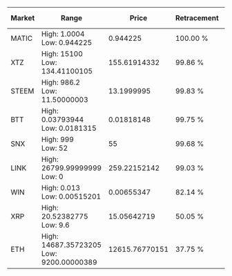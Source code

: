 | Market | Range | Price| Retracement | Doubles to 50% |
| --- | --- | --- | --- | --- |
| MATIC | High: 1.0004<br />Low: 0.944225 | 0.944225 | 100.00 % | 1.03 |
| XTZ | High: 15100<br />Low: 134.41100105 | 155.61914332 | 99.86 % | 48.95 |
| STEEM | High: 986.2<br />Low: 11.50000003 | 13.1999995 | 99.83 % | 37.79 |
| BTT | High: 0.03793944<br />Low: 0.0181315 | 0.01818148 | 99.75 % | 1.54 |
| SNX | High: 999<br />Low: 52 | 55 | 99.68 % | 9.55 |
| LINK | High: 26799.99999999<br />Low: 0 | 259.22152142 | 99.03 % | 51.69 |
| WIN | High: 0.013<br />Low: 0.00515201 | 0.00655347 | 82.14 % | 1.38 |
| XRP | High: 20.52382775<br />Low: 9.6 | 15.05642719 | 50.05 % | 1.00 |
| ETH | High: 14687.35723205<br />Low: 9200.00000389 | 12615.76770151 | 37.75 % | 0.00 |

